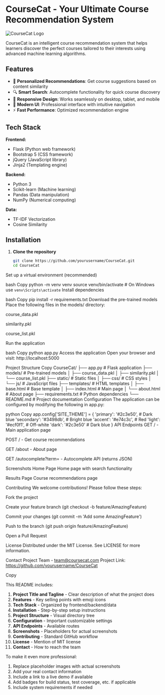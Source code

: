 # CourseCat - Your Ultimate Course Recommendation System

![CourseCat Logo](https://via.placeholder.com/150x50.png?text=CourseCat) <!-- Replace with your actual logo -->

CourseCat is an intelligent course recommendation system that helps learners discover the perfect courses tailored to their interests using advanced machine learning algorithms.

## Features

- 🎯 **Personalized Recommendations**: Get course suggestions based on content similarity
- 🔍 **Smart Search**: Autocomplete functionality for quick course discovery
- 📱 **Responsive Design**: Works seamlessly on desktop, tablet, and mobile
- 🎨 **Modern UI**: Professional interface with intuitive navigation
- ⚡ **Fast Performance**: Optimized recommendation engine

## Tech Stack

**Frontend:**
- Flask (Python web framework)
- Bootstrap 5 (CSS framework)
- jQuery (JavaScript library)
- Jinja2 (Templating engine)

**Backend:**
- Python 3
- Scikit-learn (Machine learning)
- Pandas (Data manipulation)
- NumPy (Numerical computing)

**Data:**
- TF-IDF Vectorization
- Cosine Similarity

## Installation

1. **Clone the repository**
   ```bash
   git clone https://github.com/yourusername/CourseCat.git
   cd CourseCat
Set up a virtual environment (recommended)

bash
Copy
python -m venv venv
source venv/bin/activate  # On Windows use `venv\Scripts\activate`
Install dependencies

bash
Copy
pip install -r requirements.txt
Download the pre-trained models
Place the following files in the models/ directory:

course_data.pkl

similarity.pkl

course_list.pkl

Run the application

bash
Copy
python app.py
Access the application
Open your browser and visit: http://localhost:5000

Project Structure
Copy
CourseCat/
├── app.py                  # Flask application
├── models/                 # Pre-trained models
│   ├── course_data.pkl
│   ├── similarity.pkl
│   └── course_list.pkl
├── static/                 # Static files
│   ├── css/                # CSS styles
│   └── js/                 # JavaScript files
├── templates/              # HTML templates
│   ├── base.html           # Base template
│   ├── index.html          # Main page
│   └── about.html          # About page
├── requirements.txt        # Python dependencies
└── README.md               # Project documentation
Configuration
The application can be configured by modifying the following in app.py:

python
Copy
app.config['SITE_THEME'] = {
    'primary': '#2c3e50',     # Dark blue
    'secondary': '#3498db',   # Bright blue
    'accent': '#e74c3c',      # Red
    'light': '#ecf0f1',       # Off-white
    'dark': '#2c3e50'         # Dark blue
}
API Endpoints
GET / - Main application page

POST / - Get course recommendations

GET /about - About page

GET /autocomplete?term=<query> - Autocomplete API (returns JSON)

Screenshots
Home Page
Home page with search functionality

Results Page
Course recommendations page

Contributing
We welcome contributions! Please follow these steps:

Fork the project

Create your feature branch (git checkout -b feature/AmazingFeature)

Commit your changes (git commit -m 'Add some AmazingFeature')

Push to the branch (git push origin feature/AmazingFeature)

Open a Pull Request

License
Distributed under the MIT License. See LICENSE for more information.

Contact
Project Team - team@coursecat.com
Project Link: https://github.com/yourusername/CourseCat

Copy

This README includes:

1. **Project Title and Tagline** - Clear description of what the project does
2. **Features** - Key selling points with emoji icons
3. **Tech Stack** - Organized by frontend/backend/data
4. **Installation** - Step-by-step setup instructions
5. **Project Structure** - Visual directory tree
6. **Configuration** - Important customizable settings
7. **API Endpoints** - Available routes
8. **Screenshots** - Placeholders for actual screenshots
9. **Contributing** - Standard GitHub workflow
10. **License** - Mention of MIT license
11. **Contact** - How to reach the team

To make it even more professional:
1. Replace placeholder images with actual screenshots
2. Add your real contact information
3. Include a link to a live demo if available
4. Add badges for build status, test coverage, etc. if applicable
5. Include system requirements if needed

